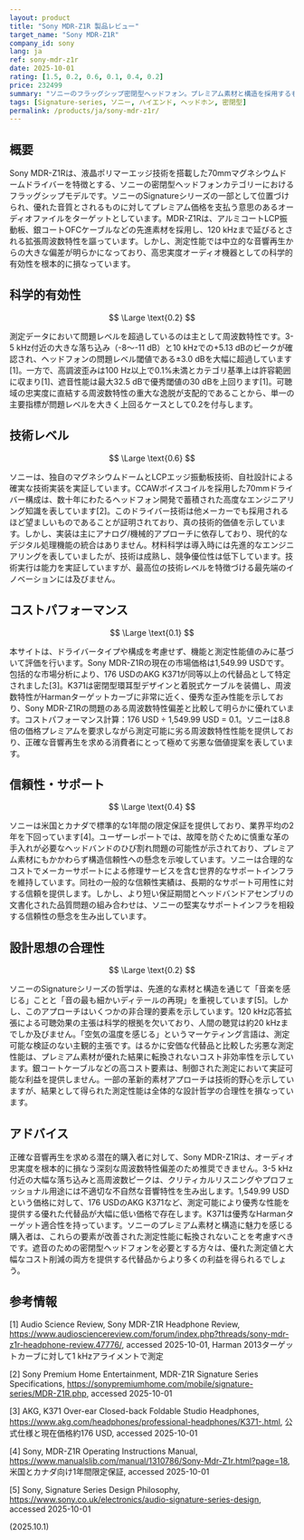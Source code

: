 ```yaml
---
layout: product
title: "Sony MDR-Z1R 製品レビュー"
target_name: "Sony MDR-Z1R"
company_id: sony
lang: ja
ref: sony-mdr-z1r
date: 2025-10-01
rating: [1.5, 0.2, 0.6, 0.1, 0.4, 0.2]
price: 232499
summary: "ソニーのフラッグシップ密閉型ヘッドフォン。プレミアム素材と構造を採用するも、深刻な周波数特性の問題によりオーディオ忠実度が大きく損なわれている。"
tags: [Signature-series, ソニー, ハイエンド, ヘッドホン, 密閉型]
permalink: /products/ja/sony-mdr-z1r/
---
```

## 概要

Sony MDR-Z1Rは、液晶ポリマーエッジ技術を搭載した70mmマグネシウムドームドライバーを特徴とする、ソニーの密閉型ヘッドフォンカテゴリーにおけるフラッグシップモデルです。ソニーのSignatureシリーズの一部として位置づけられ、優れた音質とされるものに対してプレミアム価格を支払う意思のあるオーディオファイルをターゲットとしています。MDR-Z1Rは、アルミコートLCP振動板、銀コートOFCケーブルなどの先進素材を採用し、120 kHzまで延びるとされる拡張周波数特性を謳っています。しかし、測定性能では中立的な音響再生からの大きな偏差が明らかになっており、高忠実度オーディオ機器としての科学的有効性を根本的に損なっています。

## 科学的有効性

$$ \Large \text{0.2} $$

測定データにおいて問題レベルを超過しているのは主として周波数特性です。3-5 kHz付近の大きな落ち込み（-8〜-11 dB）と10 kHzでの+5.13 dBのピークが確認され、ヘッドフォンの問題レベル閾値である±3.0 dBを大幅に超過しています[1]。一方で、高調波歪みは100 Hz以上で0.1%未満とカテゴリ基準上は許容範囲に収まり[1]、遮音性能は最大32.5 dBで優秀閾値の30 dBを上回ります[1]。可聴域の忠実度に直結する周波数特性の重大な逸脱が支配的であることから、単一の主要指標が問題レベルを大きく上回るケースとして0.2を付与します。

## 技術レベル

$$ \Large \text{0.6} $$

ソニーは、独自のマグネシウムドームとLCPエッジ振動板技術、自社設計による確実な技術実装を実証しています。CCAWボイスコイルを採用した70mmドライバー構成は、数十年にわたるヘッドフォン開発で蓄積された高度なエンジニアリング知識を表しています[2]。このドライバー技術は他メーカーでも採用されるほど望ましいものであることが証明されており、真の技術的価値を示しています。しかし、実装は主にアナログ/機械的アプローチに依存しており、現代的なデジタル処理機能の統合はありません。材料科学は導入時には先進的なエンジニアリングを表していましたが、技術は成熟し、競争優位性は低下しています。技術実行は能力を実証していますが、最高位の技術レベルを特徴づける最先端のイノベーションには及びません。

## コストパフォーマンス

$$ \Large \text{0.1} $$

本サイトは、ドライバータイプや構成を考慮せず、機能と測定性能値のみに基づいて評価を行います。Sony MDR-Z1Rの現在の市場価格は1,549.99 USDです。包括的な市場分析により、176 USDのAKG K371が同等以上の代替品として特定されました[3]。K371は密閉型環耳型デザインと着脱式ケーブルを装備し、周波数特性がHarmanターゲットカーブに非常に近く、優秀な歪み性能を示しており、Sony MDR-Z1Rの問題のある周波数特性偏差と比較して明らかに優れています。コストパフォーマンス計算：176 USD ÷ 1,549.99 USD = 0.1。ソニーは8.8倍の価格プレミアムを要求しながら測定可能に劣る周波数特性性能を提供しており、正確な音響再生を求める消費者にとって極めて劣悪な価値提案を表しています。

## 信頼性・サポート

$$ \Large \text{0.4} $$

ソニーは米国とカナダで標準的な1年間の限定保証を提供しており、業界平均の2年を下回っています[4]。ユーザーレポートでは、故障を防ぐために慎重な革の手入れが必要なヘッドバンドのひび割れ問題の可能性が示されており、プレミアム素材にもかかわらず構造信頼性への懸念を示唆しています。ソニーは合理的なコストでメーカーサポートによる修理サービスを含む世界的なサポートインフラを維持しています。同社の一般的な信頼性実績は、長期的なサポート可用性に対する信頼を提供します。しかし、より短い保証期間とヘッドバンドアセンブリの文書化された品質問題の組み合わせは、ソニーの堅実なサポートインフラを相殺する信頼性の懸念を生み出しています。

## 設計思想の合理性

$$ \Large \text{0.2} $$

ソニーのSignatureシリーズの哲学は、先進的な素材と構造を通じて「音楽を感じる」ことと「音の最も細かいディテールの再現」を重視しています[5]。しかし、このアプローチはいくつかの非合理的要素を示しています。120 kHz応答拡張による可聴効果の主張は科学的根拠を欠いており、人間の聴覚は約20 kHzまでしか及びません。「空気の温度を感じる」というマーケティング言語は、測定可能な検証のない主観的主張です。はるかに安価な代替品と比較した劣悪な測定性能は、プレミアム素材が優れた結果に転換されないコスト非効率性を示しています。銀コートケーブルなどの高コスト要素は、制御された測定において実証可能な利益を提供しません。一部の革新的素材アプローチは技術的野心を示していますが、結果として得られた測定性能は全体的な設計哲学の合理性を損なっています。

## アドバイス

正確な音響再生を求める潜在的購入者に対して、Sony MDR-Z1Rは、オーディオ忠実度を根本的に損なう深刻な周波数特性偏差のため推奨できません。3-5 kHz付近の大幅な落ち込みと高周波数ピークは、クリティカルリスニングやプロフェッショナル用途には不適切な不自然な音響特性を生み出します。1,549.99 USDという価格に対して、176 USDのAKG K371など、測定可能により優秀な性能を提供する優れた代替品が大幅に低い価格で存在します。K371は優秀なHarmanターゲット適合性を持っています。ソニーのプレミアム素材と構造に魅力を感じる購入者は、これらの要素が改善された測定性能に転換されないことを考慮すべきです。遮音のための密閉型ヘッドフォンを必要とする方々は、優れた測定値と大幅なコスト削減の両方を提供する代替品からより多くの利益を得られるでしょう。

## 参考情報

[1] Audio Science Review, Sony MDR-Z1R Headphone Review, https://www.audiosciencereview.com/forum/index.php?threads/sony-mdr-z1r-headphone-review.47776/, accessed 2025-10-01, Harman 2013ターゲットカーブに対して1 kHzアライメントで測定

[2] Sony Premium Home Entertainment, MDR-Z1R Signature Series Specifications, https://sonypremiumhome.com/mobile/signature-series/MDR-Z1R.php, accessed 2025-10-01

[3] AKG, K371 Over-ear Closed-back Foldable Studio Headphones, https://www.akg.com/headphones/professional-headphones/K371-.html, 公式仕様と現在価格約176 USD, accessed 2025-10-01

[4] Sony, MDR-Z1R Operating Instructions Manual, https://www.manualslib.com/manual/1310786/Sony-Mdr-Z1r.html?page=18, 米国とカナダ向け1年間限定保証, accessed 2025-10-01

[5] Sony, Signature Series Design Philosophy, https://www.sony.co.uk/electronics/audio-signature-series-design, accessed 2025-10-01

(2025.10.1)